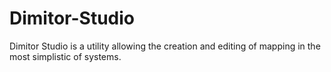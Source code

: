 # Dimitor-Studio
Dimitor Studio is a utility allowing the creation and editing of mapping in the most simplistic of systems.
